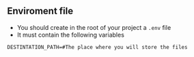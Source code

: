 ## Enviroment file
- You should create in the root of your project a `.env` file
- It must contain the following variables
```
DESTINTATION_PATH=#The place where you will store the files
```
